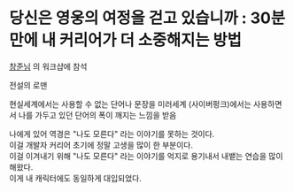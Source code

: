# 당신은 영웅의 여정을 걷고 있습니까 : 30분만에 내 커리어가 더 소중해지는 방법

[창준님](https://www.facebook.com/cjunekim/posts/pfbid0gQDdqYoRzURcPVCbMYEK42TxFPKWJ8WZcbkwJk4s8EAZbokvz8us6U3poR79dLZMl) 의 워크샵에 참석

전설의 로맨

현실세계에서는 사용할 수 없는 단어나 문장을 미러세계 (사이버펑크)에서는 사용하면서 나를 가두고 있던 단어의 폭이 깨지는 느낌을 받음

나에게 있어 역경은 "나도 모른다" 라는 이야기를 못하는 것이다.  
이걸 개발자 커리어 초기에 정말 고생을 많이 한 부분이다.  
이걸 이겨내기 위해 "나도 모른다" 라는 이야기를 억지로 용기내서 내뱉는 연습을 많이 해왔다.  
이게 내 캐릭터에도 동일하게 대입되었다.
